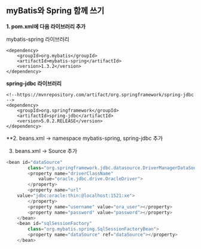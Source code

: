 ## myBatis와 Spring 함께 쓰기

**1. pom.xml에 다음 라이브러리 추가**

mybatis-spring 라이브러리
<!-- https://mvnrepository.com/artifact/org.mybatis/mybatis-spring -->
    <dependency>
        <groupId>org.mybatis</groupId>
        <artifactId>mybatis-spring</artifactId>
        <version>1.3.2</version>
    </dependency>

**spring-jdbc 라이브러리**

    <!--https://mvnrepository.com/artifact/org.springframework/spring-jdbc -->
    <dependency>
        <groupId>org.springframework</groupId>
        <artifactId>spring-jdbc</artifactId>
        <version>5.0.2.RELEASE</version>
    </dependency>

**2. beans.xml -> namespace
mybatis-spring, spring-jdbc 추가

3. beans.xml -> Source 추가
```java
<bean id="dataSource"
		class="org.springframework.jdbc.datasource.DriverManagerDataSource">
		<property name="driverClassName"
			value="oracle.jdbc.drive.OracleDriver">
		</property>
		<property name="url"
	value="jdbc:oracle:thin:@localhost:1521:xe">
		</property>
		<property name="username" value="ora_user"></property>
		<property name="password" value="password"></property>
	</bean>
	<bean id="sqlSessionFactory"
		class="org.mybatis.spring.SqlSessionFactoryBean">
		<property name="dataSource" ref="dataSource"></property>
	</bean>
```
<!--stackedit_data:
eyJoaXN0b3J5IjpbMjEwNDYwNjM1MiwtMTAxODUwMDg2MCwxNz
YwMDczMjcyLC04NDI0NzA0NjMsLTgyOTA4NjUyNywtODg4NDM2
NzgxXX0=
-->